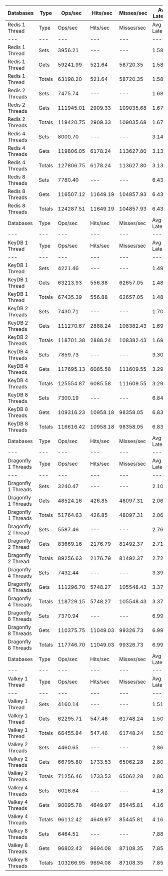 | Databases | Type | Ops/sec | Hits/sec | Misses/sec | Avg Latency | p50 Latency | p99 Latency | p99.9 Latency | KB/sec |
| --- | --- | --- | --- | --- | --- | --- | --- | --- | --- |
| Redis 1 Thread | Type | Ops/sec | Hits/sec | Misses/sec | Avg Latency | p50 Latency | p99 Latency | p99.9 Latency | KB/sec |
| --- | --- | --- | --- | --- | --- | --- | --- | --- | --- |
Redis 1 Thread | Sets | 3956.21 | --- | --- | 1.58993 | 1.55900 | 2.52700 | 6.36700 | 2162.93 |
Redis 1 Thread | Gets | 59241.99 | 521.64 | 58720.35 | 1.58578 | 1.55900 | 2.51100 | 6.04700 | 2567.30 |
Redis 1 Thread | Totals | 63198.20 | 521.64 | 58720.35 | 1.58604 | 1.55900 | 2.51100 | 6.07900 | 4730.23 |
Redis 2 Threads | Sets | 7475.74 | --- | --- | 1.68306 | 1.46300 | 3.67900 | 9.53500 | 4087.14 |
Redis 2 Threads | Gets | 111945.01 | 2909.33 | 109035.68 | 1.67821 | 1.46300 | 3.69500 | 10.17500 | 5818.70 |
Redis 2 Threads | Totals | 119420.75 | 2909.33 | 109035.68 | 1.67852 | 1.46300 | 3.69500 | 10.11100 | 9905.83 |
Redis 4 Threads | Sets | 8000.70 | --- | --- | 3.14248 | 3.02300 | 6.94300 | 14.91100 | 4374.15 |
Redis 4 Threads | Gets | 119806.05 | 6178.24 | 113627.80 | 3.13240 | 3.02300 | 6.87900 | 15.23100 | 7768.60 |
Redis 4 Threads | Totals | 127806.75 | 6178.24 | 113627.80 | 3.13303 | 3.02300 | 6.87900 | 15.16700 | 12142.75 |
Redis 8 Threads | Sets | 7780.40 | --- | --- | 6.43616 | 6.04700 | 15.55100 | 48.12700 | 4253.70 |
Redis 8 Threads | Gets | 116507.12 | 11649.19 | 104857.93 | 6.43183 | 6.04700 | 15.29500 | 47.87100 | 10391.75 |
Redis 8 Threads | Totals | 124287.51 | 11649.19 | 104857.93 | 6.43210 | 6.04700 | 15.29500 | 47.87100 | 14645.46 |
| Databases | Type | Ops/sec | Hits/sec | Misses/sec | Avg Latency | p50 Latency | p99 Latency | p99.9 Latency | KB/sec |
| --- | --- | --- | --- | --- | --- | --- | --- | --- | --- |
| KeyDB 1 Thread | Type | Ops/sec | Hits/sec | Misses/sec | Avg Latency | p50 Latency | p99 Latency | p99.9 Latency | KB/sec |
| --- | --- | --- | --- | --- | --- | --- | --- | --- | --- |
KeyDB 1 Thread | Sets | 4221.46 | --- | --- | 1.49915 | 1.45500 | 2.43100 | 6.01500 | 2307.95 |
KeyDB 1 Thread | Gets | 63213.93 | 556.88 | 62657.05 | 1.48157 | 1.45500 | 2.31900 | 5.79100 | 2739.56 |
KeyDB 1 Thread | Totals | 67435.39 | 556.88 | 62657.05 | 1.48267 | 1.45500 | 2.33500 | 5.85500 | 5047.51 |
KeyDB 2 Threads | Sets | 7430.71 | --- | --- | 1.70087 | 1.53500 | 4.22300 | 12.28700 | 4062.52 |
KeyDB 2 Threads | Gets | 111270.67 | 2888.24 | 108382.43 | 1.69087 | 1.52700 | 4.22300 | 11.51900 | 5781.86 |
KeyDB 2 Threads | Totals | 118701.38 | 2888.24 | 108382.43 | 1.69150 | 1.52700 | 4.22300 | 11.58300 | 9844.37 |
KeyDB 4 Threads | Sets | 7859.73 | --- | --- | 3.30598 | 3.18300 | 8.63900 | 15.99900 | 4297.08 |
KeyDB 4 Threads | Gets | 117695.13 | 6085.58 | 111609.55 | 3.29328 | 3.18300 | 8.51100 | 16.51100 | 7639.87 |
KeyDB 4 Threads | Totals | 125554.87 | 6085.58 | 111609.55 | 3.29408 | 3.18300 | 8.51100 | 16.51100 | 11936.95 |
KeyDB 8 Threads | Sets | 7300.19 | --- | --- | 6.84235 | 6.33500 | 19.07100 | 50.43100 | 3991.16 |
KeyDB 8 Threads | Gets | 109316.23 | 10958.18 | 98358.05 | 6.83932 | 6.33500 | 18.94300 | 49.66300 | 9764.44 |
KeyDB 8 Threads | Totals | 116616.42 | 10958.18 | 98358.05 | 6.83951 | 6.33500 | 18.94300 | 49.66300 | 13755.61 |
| Databases | Type | Ops/sec | Hits/sec | Misses/sec | Avg Latency | p50 Latency | p99 Latency | p99.9 Latency | KB/sec |
| --- | --- | --- | --- | --- | --- | --- | --- | --- | --- |
| Dragonfly 1 Threads | Type | Ops/sec | Hits/sec | Misses/sec | Avg Latency | p50 Latency | p99 Latency | p99.9 Latency | KB/sec |
| --- | --- | --- | --- | --- | --- | --- | --- | --- | --- |
Dragonfly 1 Threads | Sets | 3240.47 | --- | --- | 2.10207 | 1.83100 | 4.60700 | 17.15100 | 1771.62 |
Dragonfly 1 Threads | Gets | 48524.16 | 426.85 | 48097.31 | 2.06076 | 1.82300 | 4.51100 | 8.12700 | 2102.62 |
Dragonfly 1 Threads | Totals | 51764.63 | 426.85 | 48097.31 | 2.06335 | 1.82300 | 4.51100 | 8.31900 | 3874.24 |
Dragonfly 2 Thread | Sets | 5587.46 | --- | --- | 2.76663 | 2.67100 | 7.80700 | 21.24700 | 3054.78 |
Dragonfly 2 Thread | Gets | 83669.16 | 2176.79 | 81492.37 | 2.71945 | 2.65500 | 7.42300 | 14.14300 | 4350.14 |
Dragonfly 2 Thread | Totals | 89256.63 | 2176.79 | 81492.37 | 2.72241 | 2.67100 | 7.42300 | 14.59100 | 7404.92 |
Dragonfly 4 Threads | Sets | 7432.44 | --- | --- | 3.39598 | 3.50300 | 8.44700 | 18.17500 | 4063.47 |
Dragonfly 4 Threads | Gets | 111296.70 | 5748.27 | 105548.43 | 3.37873 | 3.50300 | 8.25500 | 17.91900 | 7221.28 |
Dragonfly 4 Threads | Totals | 118729.15 | 5748.27 | 105548.43 | 3.37981 | 3.50300 | 8.25500 | 17.91900 | 11284.75 |
Dragonfly 8 Threads | Sets | 7370.94 | --- | --- | 6.99453 | 6.55900 | 23.42300 | 59.64700 | 4029.85 |
Dragonfly 8 Threads | Gets | 110375.75 | 11049.03 | 99326.73 | 6.99326 | 6.55900 | 23.55100 | 59.39100 | 9851.35 |
Dragonfly 8 Threads | Totals | 117746.70 | 11049.03 | 99326.73 | 6.99334 | 6.55900 | 23.55100 | 59.39100 | 13881.20 |
| Databases | Type | Ops/sec | Hits/sec | Misses/sec | Avg Latency | p50 Latency | p99 Latency | p99.9 Latency | KB/sec |
| --- | --- | --- | --- | --- | --- | --- | --- | --- | --- |
| Valkey 1 Thread | Type | Ops/sec | Hits/sec | Misses/sec | Avg Latency | p50 Latency | p99 Latency | p99.9 Latency | KB/sec |
| --- | --- | --- | --- | --- | --- | --- | --- | --- | --- |
Valkey 1 Thread | Sets | 4160.14 | --- | --- | 1.51722 | 1.41500 | 3.37500 | 6.43100 | 2274.42 |
Valkey 1 Thread | Gets | 62295.71 | 547.46 | 61748.24 | 1.50364 | 1.41500 | 3.05500 | 6.87900 | 2699.10 |
Valkey 1 Thread | Totals | 66455.84 | 547.46 | 61748.24 | 1.50449 | 1.41500 | 3.05500 | 6.84700 | 4973.52 |
Valkey 2 Threads | Sets | 4460.65 | --- | --- | 2.86074 | 2.14300 | 7.51900 | 17.79100 | 2438.73 |
Valkey 2 Threads | Gets | 66795.80 | 1733.53 | 65062.28 | 2.80134 | 2.11100 | 7.35900 | 14.52700 | 3470.71 |
Valkey 2 Threads | Totals | 71256.46 | 1733.53 | 65062.28 | 2.80506 | 2.11100 | 7.39100 | 15.10300 | 5909.43 |
Valkey 4 Threads | Sets | 6016.64 | --- | --- | 4.18167 | 3.98300 | 10.30300 | 22.27100 | 3289.42 |
Valkey 4 Threads | Gets | 90095.78 | 4649.97 | 85445.81 | 4.16632 | 3.98300 | 10.11100 | 21.37500 | 5844.03 |
Valkey 4 Threads | Totals | 96112.42 | 4649.97 | 85445.81 | 4.16728 | 3.98300 | 10.17500 | 21.50300 | 9133.45 |
Valkey 8 Threads | Sets | 6464.51 | --- | --- | 7.88185 | 7.42300 | 23.03900 | 60.41500 | 3534.28 |
Valkey 8 Threads | Gets | 96802.43 | 9694.08 | 87108.35 | 7.85243 | 7.42300 | 21.88700 | 59.64700 | 8641.81 |
Valkey 8 Threads | Totals | 103266.95 | 9694.08 | 87108.35 | 7.85427 | 7.42300 | 22.01500 | 59.64700 | 12176.09 |
